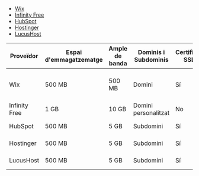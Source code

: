 - [Wix](https://www.wix.com/) 
- [Infinity Free](https://www.infinityfree.com/) 
- [HubSpot](https://www.hubspot.es/) 
- [Hostinger](https://www.hostinger.es/) 
- [LucusHost](https://www.lucushost.com/) 

 
 
 Proveïdor      | Espai d'emmagatzematge | Ample de banda | Dominis i Subdominis | Certificat SSL | Publicitat | Altres Característiques        |
|----------------|------------------------|----------------|-----------------------|----------------|------------|--------------------------------|
| Wix   | 500 MB                 | 500 MB          | Domini             | Sí             | Sí         |  creadores de páginas web, de logos y de dominios.       |
| Infinity Free   | 1 GB                   | 10 GB         | Domini personalitzat  | No             | No         | Base de dades MySQL            |
| HubSpot   | 500 MB                 | 5 GB          | Subdomini             | Sí             | Sí         | Suport per a WordPress         |
| Hostinger   | 500 MB                 | 5 GB          | Subdomini             | Sí             | Sí         | Suport per a WordPress         |
| LucusHost   | 500 MB                 | 5 GB          | Subdomini             | Sí             | Sí         | Suport per a WordPress         |
